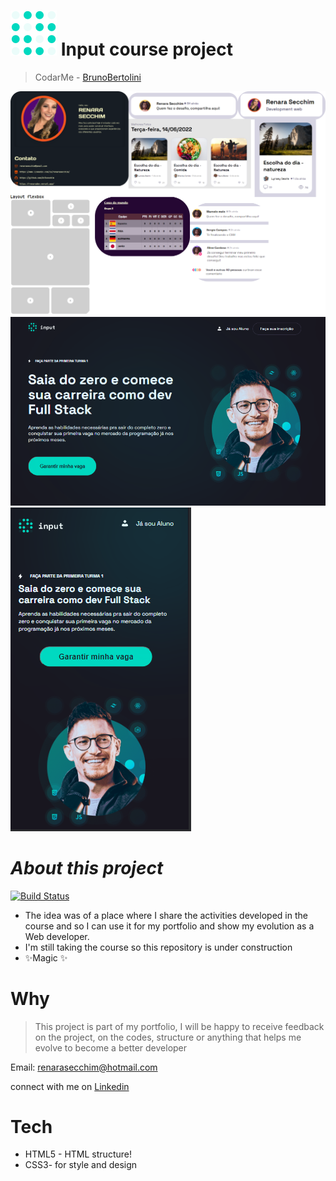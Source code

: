 
# ![logo](/challlengeEndFase01/Nivel%2002/04_HeroInput/src/logo.svg) **Input course project**
>CodarMe - [BrunoBertolini](https://www.instagram.com/codar.me/)

![challenge01](/src/Desktop%20-%201.png)  ![challengeEnd08](/src/challengeEnd_08.png) ![challengeEnd08_mobile](/src/challengeEnd_08_mobile.png)

# *About this project*

[![Build Status](https://travis-ci.org/joemccann/dillinger.svg?branch=master)](https://travis-ci.org/joemccann/dillinger)

- The idea was of a place where I share the activities developed in the course and so I can use it for my portfolio and show my evolution as a Web developer.
- I'm still taking the course so this repository is under construction
- ✨Magic ✨

# Why

>This project is part of my portfolio, I will be happy to receive feedback on the project, on the codes, structure or anything that helps me evolve to become a better developer

Email: renarasecchim@hotmail.com

connect with me on [Linkedin](https://www.linkedin.com/in/renarasecchim/)

# Tech

- HTML5 - HTML structure!
- CSS3- for style and design
